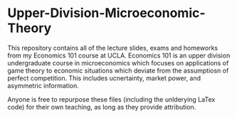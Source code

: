 # Upper-Division-Microeconomic-Theory
This repository contains all of the lecture slides, exams and homeworks from my Economics 101 course at UCLA. Economics 101 is an upper division undergraduate course in microeconomics which focuses on applications of game theory to economic situations which deviate from the assumptiosn of perfect competition. This includes ucnertainty, market power, and asymmetric information.

Anyone is free to repurpose these files (including the unlderying LaTex code) for their own teaching, as long as they provide attribution.
